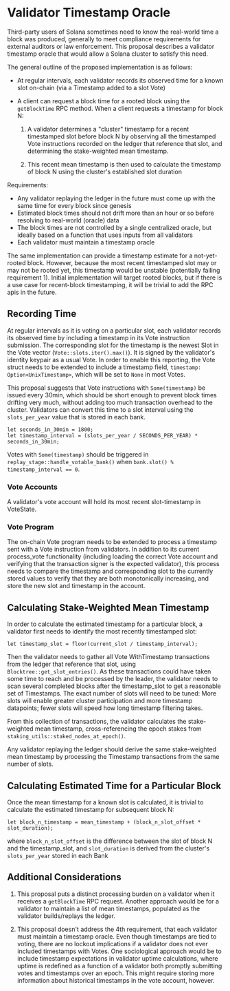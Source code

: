# Validator Timestamp Oracle

Third-party users of Solana sometimes need to know the real-world time a block
was produced, generally to meet compliance requirements for external auditors or
law enforcement. This proposal describes a validator timestamp oracle that
would allow a Solana cluster to satisfy this need.

The general outline of the proposed implementation is as follows:

- At regular intervals, each validator records its observed time for a known slot
  on-chain (via a Timestamp added to a slot Vote)
- A client can request a block time for a rooted block using the `getBlockTime`
RPC method. When a client requests a timestamp for block N:

  1. A validator determines a "cluster" timestamp for a recent timestamped slot
  before block N by observing all the timestamped Vote instructions recorded on
  the ledger that reference that slot, and determining the stake-weighted mean
  timestamp.

  2. This recent mean timestamp is then used to calculate the timestamp of
  block N using the cluster's established slot duration

Requirements:
- Any validator replaying the ledger in the future must come up with the same
  time for every block since genesis
- Estimated block times should not drift more than an hour or so before resolving
  to real-world (oracle) data
- The block times are not controlled by a single centralized oracle, but
  ideally based on a function that uses inputs from all validators
- Each validator must maintain a timestamp oracle

The same implementation can provide a timestamp estimate for a not-yet-rooted
block. However, because the most recent timestamped slot may or may not be
rooted yet, this timestamp would be unstable (potentially failing requirement
1). Initial implementation will target rooted blocks, but if there is a use case
for recent-block timestamping, it will be trivial to add the RPC apis in the
future.

## Recording Time

At regular intervals as it is voting on a particular slot, each validator
records its observed time by including a timestamp in its Vote instruction
submission. The corresponding slot for the timestamp is the newest Slot in the
Vote vector (`Vote::slots.iter().max()`). It is signed by the validator's
identity keypair as a usual Vote. In order to enable this reporting, the Vote
struct needs to be extended to include a timestamp field, `timestamp:
Option<UnixTimestamp>`, which will be set to `None` in most Votes.

This proposal suggests that Vote instructions with `Some(timestamp)` be issued
every 30min, which should be short enough to prevent block times drifting very
much, without adding too much transaction overhead to the cluster. Validators
can convert this time to a slot interval using the `slots_per_year` value that
is stored in each bank.

```text
let seconds_in_30min = 1800;
let timestamp_interval = (slots_per_year / SECONDS_PER_YEAR) * seconds_in_30min;
```

Votes with `Some(timestamp)` should be triggered in `replay_stage::handle_votable_bank()`
when `bank.slot() % timestamp_interval == 0`.

### Vote Accounts

A validator's vote account will hold its most recent slot-timestamp in VoteState.

### Vote Program

The on-chain Vote program needs to be extended to process a timestamp sent with
a Vote instruction from validators. In addition to its current process_vote
functionality (including loading the correct Vote account and verifying that the
transaction signer is the expected validator), this process needs to compare the
timestamp and corresponding slot to the currently stored values to verify that
they are both monotonically increasing, and store the new slot and timestamp in
the account.

## Calculating Stake-Weighted Mean Timestamp

In order to calculate the estimated timestamp for a particular block, a
validator first needs to identify the most recently timestamped slot:

```text
let timestamp_slot = floor(current_slot / timestamp_interval);
```

Then the validator needs to gather all Vote WithTimestamp transactions from the
ledger that reference that slot, using `Blocktree::get_slot_entries()`. As these
transactions could have taken some time to reach and be processed by the leader,
the validator needs to scan several completed blocks after the timestamp_slot to
get a reasonable set of Timestamps. The exact number of slots will need to be
tuned: More slots will enable greater cluster participation and more timestamp
datapoints; fewer slots will speed how long timestamp filtering takes.

From this collection of transactions, the validator calculates the
stake-weighted mean timestamp, cross-referencing the epoch stakes from
`staking_utils::staked_nodes_at_epoch()`.

Any validator replaying the ledger should derive the same stake-weighted mean
timestamp by processing the Timestamp transactions from the same number of
slots.

## Calculating Estimated Time for a Particular Block

Once the mean timestamp for a known slot is calculated, it is trivial to
calculate the estimated timestamp for subsequent block N:

```text
let block_n_timestamp = mean_timestamp + (block_n_slot_offset * slot_duration);
```

where `block_n_slot_offset` is the difference between the slot of block N and
the timestamp_slot, and `slot_duration` is derived from the cluster's
`slots_per_year` stored in each Bank

## Additional Considerations

1. This proposal puts a distinct processing burden on a validator when it receives
a `getBlockTime` RPC request. Another approach would be for a validator to
maintain a list of mean timestamps, populated as the validator
builds/replays the ledger.

2. This proposal doesn't address the 4th requirement, that each validator must
maintain a timestamp oracle. Even though timestamps are tied to voting, there
are no lockout implications if a validator does not ever included timestamps
with Votes. One sociological approach would be to include timestamp expectations
in validator uptime calculations, where uptime is redefined as a function of a
validator both promptly submitting votes and timestamps over an epoch. This
might require storing more information about historical timestamps in the vote
account, however.
